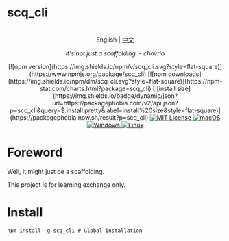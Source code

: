 # scq_cli

<p align="center">
    <br> English | <a href="README-CN.md">中文</a>
</p>
<p align="center">
    <em>it's not just a scaffolding. - chovrio</em>
</p>

<p align="center">
[![npm version](https://img.shields.io/npm/v/scq_cli.svg?style=flat-square)](https://www.npmjs.org/package/scq_cli)
[![npm downloads](https://img.shields.io/npm/dm/scq_cli.svg?style=flat-square)](https://npm-stat.com/charts.html?package=scq_cli)
[![install size](https://img.shields.io/badge/dynamic/json?url=https://packagephobia.com/v2/api.json?p=scq_cli&query=$.install.pretty&label=install%20size&style=flat-square)](https://packagephobia.now.sh/result?p=scq_cli)
<a href="LICENSE" target="_blank">
    <img alt="MIT License" src="https://img.shields.io/badge/license-MIT-blue?style=flat-square" />
</a>

<a href="https://github.com/yetone/openai-translator/releases" target="_blank">
<img alt="macOS" src="https://img.shields.io/badge/-macOS-black?style=flat-square&logo=apple&logoColor=white" />
</a>

<a href="https://github.com/yetone/openai-translator/releases" target="_blank">
<img alt="Windows" src="https://img.shields.io/badge/-Windows-blue?style=flat-square&logo=windows&logoColor=white" />
</a>

<a href="https://github.com/yetone/openai-translator/releases" target="_blank">
<img alt="Linux" src="https://img.shields.io/badge/-Linux-yellow?style=flat-square&logo=linux&logoColor=white" />
</a>

</p>

# Foreword

Well, it might just be a scaffolding.

This project is for learning exchange only.

# Install

```shell
npm install -g scq_cli # Global installation
```
